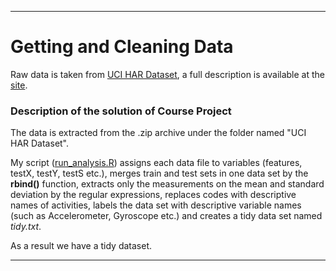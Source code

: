 
---

# Getting and Cleaning Data

Raw data is taken from [UCI HAR Dataset](https://d396qusza40orc.cloudfront.net/getdata%2Fprojectfiles%2FUCI%20HAR%20Dataset.zip), a full
description is available at the [site](http://archive.ics.uci.edu/ml/datasets/Human+Activity+Recognition+Using+Smartphones).

### Description of the solution of Course Project

The data is extracted from the .zip archive under the folder named "UCI HAR Dataset".

My script ([run_analysis.R](https://github.com/ketorg0z/Getting-and-Cleaning-Data-Course-Project/blob/master/run_analysis.R)) assigns each data file to variables (features, testX, testY, testS etc.), merges train and test sets in one data set by the **rbind()** function, extracts only the measurements on the mean and standard deviation by the regular expressions, replaces codes with descriptive names of activities, labels the data set with descriptive variable names (such as Accelerometer, Gyroscope etc.) and creates a tidy data set named *tidy.txt*.

As a result we have a tidy dataset.

---
